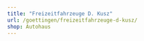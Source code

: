 ```yaml
---
title: "Freizeitfahrzeuge D. Kusz"
url: /goettingen/freizeitfahrzeuge-d-kusz/
shop: Autohaus
---
```

